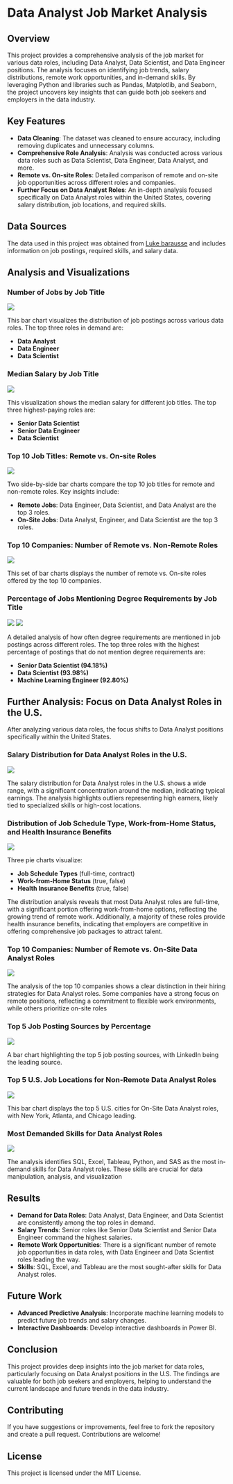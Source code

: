 # Data Analyst Job Market Analysis

## Overview
This project provides a comprehensive analysis of the job market for various data roles, including Data Analyst, Data Scientist, and Data Engineer positions. The analysis focuses on identifying job trends, salary distributions, remote work opportunities, and in-demand skills. By leveraging Python and libraries such as Pandas, Matplotlib, and Seaborn, the project uncovers key insights that can guide both job seekers and employers in the data industry.


## Key Features
- **Data Cleaning**: The dataset was cleaned to ensure accuracy, including removing duplicates and unnecessary columns.
- **Comprehensive Role Analysis**: Analysis was conducted across various data roles such as Data Scientist, Data Engineer, Data Analyst, and more.
- **Remote vs. On-site Roles**: Detailed comparison of remote and on-site job opportunities across different roles and companies.
- **Further Focus on Data Analyst Roles**: An in-depth analysis focused specifically on Data Analyst roles within the United States, covering salary distribution, job locations, and required skills.


## Data Sources
The data used in this project was obtained from  [Luke barausse](https://huggingface.co/datasets/lukebarousse/data_jobs)
 and includes information on job postings, required skills, and salary data.


## Analysis and Visualizations

### Number of Jobs by Job Title
![](https://github.com/pirsarandib/python_project_data_jobs/blob/main/image/1_number%20of%20jobs%20by%20job%20title.png)

This bar chart visualizes the distribution of job postings across various data roles. The top three roles in demand are:

- **Data Analyst**
- **Data Engineer**
- **Data Scientist**
  


### Median Salary by Job Title
![](https://github.com/pirsarandib/python_project_data_jobs/blob/main/image/2_median%20salary%20by%20job%20title.png)

This visualization shows the median salary for different job titles. The top three highest-paying roles are:

- **Senior Data Scientist**
- **Senior Data Engineer**
- **Data Scientist**
  


### Top 10 Job Titles: Remote vs. On-site Roles
![](https://github.com/pirsarandib/python_project_data_jobs/blob/main/image/3_top%20ten%20companies.png)

Two side-by-side bar charts compare the top 10 job titles for remote and non-remote roles. Key insights include:

- **Remote Jobs**: Data Engineer, Data Scientist, and Data Analyst are the top 3 roles.
- **On-Site Jobs**: Data Analyst, Engineer, and Data Scientist are the top 3 roles.



### Top 10 Companies: Number of Remote vs. Non-Remote Roles
![](https://github.com/pirsarandib/python_project_data_jobs/blob/main/image/4_top%20ten%20job%20titles.png)

This set of bar charts displays the number of remote vs. On-site roles offered by the top 10 companies.



### Percentage of Jobs Mentioning Degree Requirements by Job Title
![](https://github.com/pirsarandib/python_project_data_jobs/blob/main/image/5_1%20mentioning%20degree.jpg)
![](https://github.com/pirsarandib/python_project_data_jobs/blob/main/image/5_2%20mentioning%20degree.png)

A detailed analysis of how often degree requirements are mentioned in job postings across different roles. The top three roles with the highest percentage of postings that do not mention degree requirements are:

- **Senior Data Scientist (94.18%)**
- **Data Scientist (93.98%)**
- **Machine Learning Engineer (92.80%)**


## Further Analysis: Focus on Data Analyst Roles in the U.S.

After analyzing various data roles, the focus shifts to Data Analyst positions specifically within the United States.



### Salary Distribution for Data Analyst Roles in the U.S.
![](https://github.com/pirsarandib/python_project_data_jobs/blob/main/image/6_salary%20distribution.png)

The salary distribution for Data Analyst roles in the U.S. shows a wide range, with a significant concentration around the median, indicating typical earnings. The analysis highlights outliers representing high earners, likely tied to specialized skills or high-cost locations. 



### Distribution of Job Schedule Type, Work-from-Home Status, and Health Insurance Benefits
![](https://github.com/pirsarandib/python_project_data_jobs/blob/main/image/7_distribution%20of...%20.png)

Three pie charts visualize:

- **Job Schedule Types** (full-time, contract)
- **Work-from-Home Status** (true, false)
- **Health Insurance Benefits** (true, false)

The distribution analysis reveals that most Data Analyst roles are full-time, with a significant portion offering work-from-home options, reflecting the growing trend of remote work. Additionally, a majority of these roles provide health insurance benefits, indicating that employers are competitive in offering comprehensive job packages to attract talent.



### Top 10 Companies: Number of Remote vs. On-Site Data Analyst Roles 
![](https://github.com/pirsarandib/python_project_data_jobs/blob/main/image/8_top%2010%20companies.png)

The analysis of the top 10 companies shows a clear distinction in their hiring strategies for Data Analyst roles. Some companies have a strong focus on remote positions, reflecting a commitment to flexible work environments, while others prioritize on-site roles



### Top 5 Job Posting Sources by Percentage
![](https://github.com/pirsarandib/python_project_data_jobs/blob/main/image/9_top%205%20job%20sources.png)

A bar chart highlighting the top 5 job posting sources, with LinkedIn being the leading source.



### Top 5 U.S. Job Locations for Non-Remote Data Analyst Roles
![](https://github.com/pirsarandib/python_project_data_jobs/blob/main/image/10_top%20five%20job%20location.png)

This bar chart displays the top 5 U.S. cities for On-Site Data Analyst roles, with New York, Atlanta, and Chicago leading.



###  Most Demanded Skills for Data Analyst Roles
![](https://github.com/pirsarandib/python_project_data_jobs/blob/main/image/11_most%20demand%20skills.png)

The analysis identifies SQL, Excel, Tableau, Python, and SAS as the most in-demand skills for Data Analyst roles. These skills are crucial for data manipulation, analysis, and visualization



## Results
- **Demand for Data Roles**: Data Analyst, Data Engineer, and Data Scientist are consistently among the top roles in demand.
- **Salary Trends**: Senior roles like Senior Data Scientist and Senior Data Engineer command the highest salaries.
- **Remote Work Opportunities**: There is a significant number of remote job opportunities in data roles, with Data Engineer and Data Scientist roles leading the way.
- **Skills**: SQL, Excel, and Tableau are the most sought-after skills for Data Analyst roles.


## Future Work
- **Advanced Predictive Analysis**: Incorporate machine learning models to predict future job trends and salary changes.
- **Interactive Dashboards**: Develop interactive dashboards in Power BI.


## Conclusion
This project provides deep insights into the job market for data roles, particularly focusing on Data Analyst positions in the U.S. The findings are valuable for both job seekers and employers, helping to understand the current landscape and future trends in the data industry.


## Contributing
If you have suggestions or improvements, feel free to fork the repository and create a pull request. Contributions are welcome!


## License
This project is licensed under the MIT License. 

